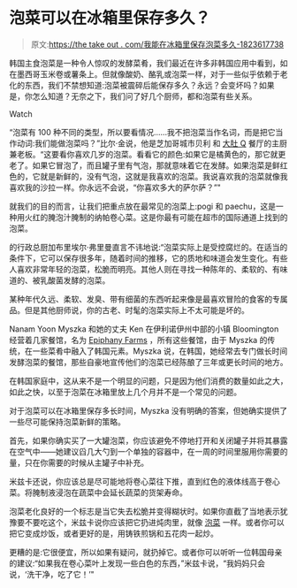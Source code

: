 # 泡菜可以在冰箱里保存多久？

> 原文:[https://the take out . com/我能在冰箱里保存泡菜多久-1823617738](https://thetakeout.com/how-long-can-i-keep-kimchi-in-the-fridge-1823617738)

韩国主食泡菜是一种令人惊叹的发酵菜肴，我们最近在许多非韩国应用中看到，如在墨西哥玉米卷或薯条上。但就像酸奶、酪乳或泡菜一样，对于一些似乎依赖于老化的东西，我们不禁想知道:泡菜被震碎后能保存多久？永远？会变坏吗？如果是，你怎么知道？无奈之下，我们问了好几个厨师，都和泡菜有些关系。

Watch

“泡菜有 100 种不同的类型，所以要看情况……我不把泡菜当作名词，而是把它当作动词:我们能做泡菜吗？”比尔·金说，他是芝加哥城市贝利 和 [大肚 Q](http://www.bellyqchicago.com/) 餐厅的主厨兼老板。“这要看你喜欢几岁的泡菜。看看它的颜色:如果它是橘黄色的，那它就更老了。如果它冒泡了，而且罐子里有气泡，那就意味着它在发酵。如果泡菜是鲜红色的，它就是新鲜的，没有气泡，这就是我喜欢的泡菜。我说喜欢我的泡菜就像我喜欢我的沙拉一样。你永远不会说，“你喜欢多大的萨尔萨？”"

就我们的目的而言，让我们把重点放在最常见的泡菜上:pogi 和 paechu，这是一种用火红的腌泡汁腌制的纳帕卷心菜。这是你最有可能在超市的国际通道上找到的泡菜。

的行政总厨加布里埃尔·弗里曼直言不讳地说:“泡菜实际上是受控腐烂的。在适当的条件下，它可以保存很多年，随着时间的推移，它的质地和味道会发生变化。有些人喜欢非常年轻的泡菜，松脆而明亮。其他人则在寻找一种陈年的、柔软的、有味道的、被乳酸菌发酵的泡菜。

某种年代久远、柔软、发臭、带有细菌的东西听起来像是最喜欢冒险的食客的专属品。但是其他厨师说，你的古老、时髦的泡菜实际上不太可能是坏的。

Nanam Yoon Myszka 和她的丈夫 Ken 在伊利诺伊州中部的小镇 Bloomington 经营着几家餐馆，名为 [Epiphany Farms](http://www.epiphanyfarms.com/) ，所有这些餐馆，由于 Myszka 的传统，在一些菜肴中融入了韩国元素。Myszka 说，在韩国，她经常去专门做长时间发酵泡菜的餐馆，那些自豪地宣传他们的泡菜已经陈酿了三年或更长时间的地方。

在韩国家庭中，这从来不是一个明显的问题，只是因为他们消费的数量如此之大，如此之快，以至于泡菜在冰箱里放上几个月并不是一个常见的问题。

对于泡菜可以在冰箱里保存多长时间，Myszka 没有明确的答案，但她确实提供了一些尽可能保持泡菜新鲜的策略。

首先，如果你确实买了一大罐泡菜，你应该避免不停地打开和关闭罐子并将其暴露在空气中——她建议舀几大勺到一个单独的容器中，在一周的时间里服用你需要的量，只在你需要的时候从主罐子中补充。

米兹卡还说，你应该总是尽可能地将卷心菜往下推，直到红色的液体线高于卷心菜。将腌制液浸泡在蔬菜中会延长蔬菜的货架寿命。

泡菜老化良好的一个标志是当它失去松脆并变得糊状时。如果你直截了当地表示犹豫要不要吃这个，米兹卡说你应该把它扔进炖肉里，就像 [泡菜](https://mykoreankitchen.com/kimchi-jjigae/) 一样。或者你可以把它变成炒饭，或者更好的是，用铸铁煎锅和五花肉一起炒。

更糟的是:它很便宜，所以如果有疑问，就扔掉它。或者你可以听听一位韩国母亲的建议:“如果我在卷心菜叶上发现一些白色的东西，”米兹卡说，“我妈妈只会说，‘洗干净，吃了它！’"